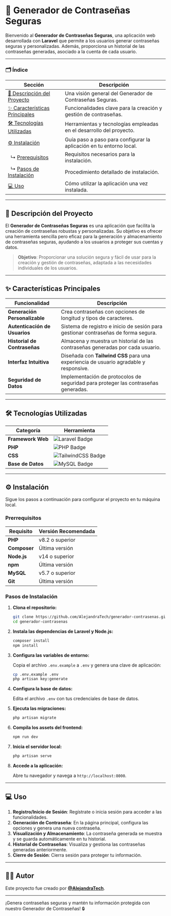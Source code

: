 # 🔐 Generador de Contraseñas Seguras

Bienvenido al **Generador de Contraseñas Seguras**, una aplicación web desarrollada con **Laravel** que permite a los usuarios generar contraseñas seguras y personalizadas. Además, proporciona un historial de las contraseñas generadas, asociado a la cuenta de cada usuario.

---

### 🗂️ Índice

| Sección                                      | Descripción                                                                 |
|----------------------------------------------|-----------------------------------------------------------------------------|
| [📄 Descripción del Proyecto](#descripción-del-proyecto) | Una visión general del Generador de Contraseñas Seguras.                      |
| [✨ Características Principales](#características-principales) | Funcionalidades clave para la creación y gestión de contraseñas.              |
| [🛠️ Tecnologías Utilizadas](#tecnologías-utilizadas) | Herramientas y tecnologías empleadas en el desarrollo del proyecto.           |
| [⚙️ Instalación](#instalación)              | Guía paso a paso para configurar la aplicación en tu entorno local.          |
| &nbsp;&nbsp;↳ [Prerequisitos](#prerrequisitos)       | Requisitos necesarios para la instalación.                                   |
| &nbsp;&nbsp;↳ [Pasos de Instalación](#pasos-de-instalación) | Procedimiento detallado de instalación.                                       |
| [💻 Uso](#uso)                              | Cómo utilizar la aplicación una vez instalada.                               |

---

## 📌 Descripción del Proyecto

El **Generador de Contraseñas Seguras** es una aplicación que facilita la creación de contraseñas robustas y personalizadas. Su objetivo es ofrecer una herramienta sencilla pero eficaz para la generación y almacenamiento de contraseñas seguras, ayudando a los usuarios a proteger sus cuentas y datos.

> **Objetivo**: Proporcionar una solución segura y fácil de usar para la creación y gestión de contraseñas, adaptada a las necesidades individuales de los usuarios.

---

## ✨ Características Principales

| Funcionalidad                      | Descripción                                                                         |
|------------------------------------|-------------------------------------------------------------------------------------|
| **Generación Personalizable**      | Crea contraseñas con opciones de longitud y tipos de caracteres.                     |
| **Autenticación de Usuarios**      | Sistema de registro e inicio de sesión para gestionar contraseñas de forma segura.   |
| **Historial de Contraseñas**       | Almacena y muestra un historial de las contraseñas generadas por cada usuario.       |
| **Interfaz Intuitiva**             | Diseñada con **Tailwind CSS** para una experiencia de usuario agradable y responsive. |
| **Seguridad de Datos**             | Implementación de protocolos de seguridad para proteger las contraseñas generadas.   |

---

## 🛠️ Tecnologías Utilizadas

| Categoría            | Herramienta                 |
|----------------------|-----------------------------|
| **Framework Web**    | <img src="https://img.shields.io/badge/laravel-%23FF2D20.svg?style=for-thebadge&logo=laravel&logoColor=white" alt="Laravel Badge"/>                     |
| **PHP**              | <img src="https://img.shields.io/badge/php-%23777BB4.svg?style=for-thebadge&logo=php&logoColor=white" alt="PHP Badge"/>                               |
| **CSS**              | <img src="https://img.shields.io/badge/tailwindcss-%23426D92.svg?style=for-thebadge&logo=tailwindcss&logoColor=white" alt="TailwindCSS Badge"/>       |
| **Base de Datos**    | <img src="https://img.shields.io/badge/mysql-%2300f0f0.svg?style=for-thebadge&logo=mysql&logoColor=black" alt="MySQL Badge"/>                         |

---

## ⚙️ Instalación

Sigue los pasos a continuación para configurar el proyecto en tu máquina local.

### Prerrequisitos

| Requisito     | Versión Recomendada        |
|---------------|----------------------------|
| **PHP**       | v8.2 o superior             |
| **Composer**  | Última versión              |
| **Node.js**   | v14 o superior              |
| **npm**       | Última versión              |
| **MySQL**     | v5.7 o superior             |
| **Git**       | Última versión              |

### Pasos de Instalación

1. **Clona el repositorio:**

    ```bash
    git clone https://github.com/AlejandraTech/generador-contrasenas.git
    cd generador-contrasenas
    ```

2. **Instala las dependencias de Laravel y Node.js:**

    ```bash
    composer install
    npm install
    ```

3. **Configura las variables de entorno:**

    Copia el archivo `.env.example` a `.env` y genera una clave de aplicación:

    ```bash
    cp .env.example .env
    php artisan key:generate
    ```

4. **Configura la base de datos:**

    Edita el archivo `.env` con tus credenciales de base de datos.

5. **Ejecuta las migraciones:**

    ```bash
    php artisan migrate
    ```

6. **Compila los assets del frontend:**

    ```bash
    npm run dev
    ```

7. **Inicia el servidor local:**

    ```bash
    php artisan serve
    ```

8. **Accede a la aplicación:**

    Abre tu navegador y navega a `http://localhost:8000`.

---

## 💻 Uso

1. **Registro/Inicio de Sesión**: Regístrate o inicia sesión para acceder a las funcionalidades.
2. **Generación de Contraseña**: En la página principal, configura las opciones y genera una nueva contraseña.
3. **Visualización y Almacenamiento**: La contraseña generada se muestra y se guarda automáticamente en tu historial.
4. **Historial de Contraseñas**: Visualiza y gestiona las contraseñas generadas anteriormente.
5. **Cierre de Sesión**: Cierra sesión para proteger tu información.

---

## 👩‍💻 Autor

Este proyecto fue creado por [**@AlejandraTech**](https://github.com/AlejandraTech).

---

¡Genera contraseñas seguras y mantén tu información protegida con nuestro Generador de Contraseñas! 🔒

